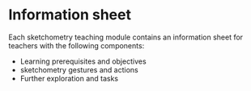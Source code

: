 # Information sheet

Each sketchometry teaching module contains an information sheet for teachers with the following components:

- Learning prerequisites and objectives
- sketchometry gestures and actions
-  Further exploration and tasks